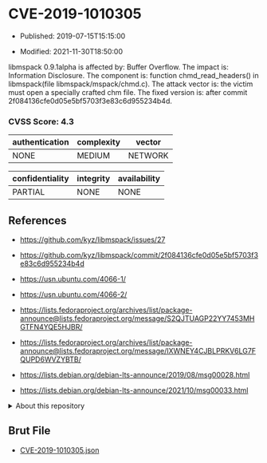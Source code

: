 # CVE-2019-1010305

- Published: 2019-07-15T15:15:00

- Modified: 2021-11-30T18:50:00

libmspack 0.9.1alpha is affected by: Buffer Overflow. The impact is: Information Disclosure. The component is: function chmd_read_headers() in libmspack(file libmspack/mspack/chmd.c). The attack vector is: the victim must open a specially crafted chm file. The fixed version is: after commit 2f084136cfe0d05e5bf5703f3e83c6d955234b4d.

### CVSS Score: **4.3**

| authentication | complexity | vector |
| --- | --- | --- |
| NONE | MEDIUM | NETWORK |

| confidentiality | integrity | availability |
| --- | --- | --- |
| PARTIAL | NONE | NONE |

## References

* https://github.com/kyz/libmspack/issues/27

* https://github.com/kyz/libmspack/commit/2f084136cfe0d05e5bf5703f3e83c6d955234b4d

* https://usn.ubuntu.com/4066-1/

* https://usn.ubuntu.com/4066-2/

* https://lists.fedoraproject.org/archives/list/package-announce@lists.fedoraproject.org/message/S2QJTUAGP22YY7453MHGTFN4YQE5HJBR/

* https://lists.fedoraproject.org/archives/list/package-announce@lists.fedoraproject.org/message/IXWNEY4CJBLPRKV6LG7FQUPD6WVZYBTB/

* https://lists.debian.org/debian-lts-announce/2019/08/msg00028.html

* https://lists.debian.org/debian-lts-announce/2021/10/msg00033.html

<details>
<summary>About this repository</summary> 

  This repository is part of the project [Live Hack CVE](https://github.com/Live-Hack-CVE). Main website can be found [www.live-hack.org](https://www.live-hack.org) 
  
  Made by [Sn0wAlice](https://github.com/Sn0wAlice) for the people that care about security and need to have a feed of the latest CVEs. Hope you enjoy it, don't forget to star the repo and follow me on [Twitter](https://twitter.com/Sn0wAlice) and [Github](https://github.com/Sn0wAlice). And that is my [personnal website](https://www.alice-snow.me/)

  - [Home Page](https://github.com/Live-Hack-CVE)
  - [Framework](https://github.com/Live-Hack-CVE/cve-framework)
  - [CVE database](https://github.com/Live-Hack-CVE/full_database)
  - [Changelog](https://github.com/Live-Hack-CVE/Changelog)
</details>

## Brut File

* [CVE-2019-1010305.json](https://raw.githubusercontent.com/Live-Hack-CVE/full_database/main/cves/2019/CVE-2019-1010305.json)

